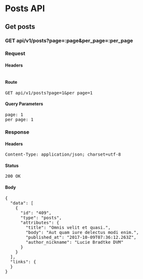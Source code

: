 # Posts API

## Get posts

### GET api/v1/posts?page=:page&amp;per_page=:per_page
### Request

#### Headers

<pre></pre>

#### Route

<pre>GET api/v1/posts?page=1&amp;per_page=1</pre>

#### Query Parameters

<pre>page: 1
per_page: 1</pre>

### Response

#### Headers

<pre>Content-Type: application/json; charset=utf-8</pre>

#### Status

<pre>200 OK</pre>

#### Body

<pre>{
  "data": [
    {
      "id": "409",
      "type": "posts",
      "attributes": {
        "title": "Omnis velit et quasi.",
        "body": "Aut quam iure delectus modi enim.",
        "published_at": "2017-10-09T07:36:12.263Z",
        "author_nickname": "Lucie Bradtke DVM"
      }
    }
  ],
  "links": {
  }
}</pre>
